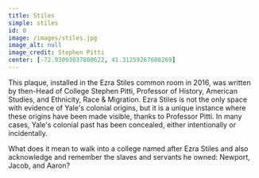 ```yaml
---
title: Stiles
simple: stiles
id: 0
image: /images/stiles.jpg
image_alt: null
image_credit: Stephen Pitti
center: [-72.93093037800622, 41.31259267608269]
---
```


This plaque, installed in the Ezra Stiles common room in 2016, was
written by then-Head of College Stephen Pitti, Professor of History,
American Studies, and Ethnicity, Race & Migration. Ezra Stiles is not
the only space with evidence of Yale's colonial origins, but it is a
unique instance where these origins have been made visible, thanks to
Professor Pitti. In many cases, Yale's colonial past has been
concealed, either intentionally or incidentally.

What does it mean to walk into a college named after Ezra Stiles and
also acknowledge and remember the slaves and servants he owned:
Newport, Jacob, and Aaron?
